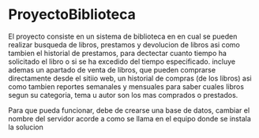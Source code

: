 # ProyectoBiblioteca
El proyecto consiste en un sistema de biblioteca en en cual se pueden realizar busqueda de libros, prestamos y devolucion de libros
asi como tambien el historial de prestamos, para dectectar cuanto tiempo ha solicitado el libro o si se ha excedido del tiempo
especificado.
incluye ademas un apartado de venta de libros, que pueden comprarse directamente desde el sitiio web, un historial de compras (de los libros) 
asi como tambien reportes semanales y mensuales para saber cuales libros segun su categoria, tema u autor son los mas comprados o prestados.

Para que pueda funcionar, debe de crearse una base de datos, cambiar el nombre del servidor acorde a como se llama en el equipo donde
se instala la solucion
